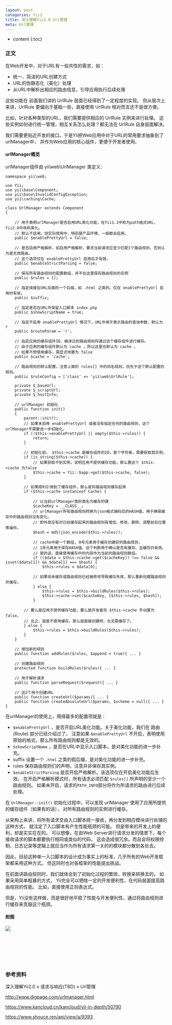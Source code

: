 ```yaml
---
layout: post
categories: Yii2
title: 深入理解Yii2.0 Url管理
meta: Url管理
---
```

* content
{:toc}

### 正文

在Web开发中，对于URL有一些共性的需求，如：

* 统一、简洁的URL创建方式
* URL的伪静态化（美化）处理
* 从URL中解析出相应的路由信息，引导应用执行后续处理

这些功能在 前面我们讲的 UrlRule 层面已经得到了一定程度的实现。 
但从层次上来讲，UrlRule 更偏向于基础一些，直接使用 UrlRule 相对而言还不是很方便。

比如，针对各种类型的URL，我们需要提供相应的 UrlRule 实例来进行处理。 
这些实例如何进行统一管理，相互关系怎么处理？都无法在 UrlRule 自身层面解决。

我们需要更贴近开发的接口。于是Yii把Web应用中对于URL的常用要求抽象到了urlManager中， 
并作为Web应用的核心组件，更便于开发者使用。

#### urlManager概览

urlManager组件由 yii\web\UrlManager 类定义:

```
namespace yii\web;

use Yii;
use yii\base\Component;
use yii\base\InvalidConfigException;
use yii\caching\Cache;

class UrlManager extends Component
{

    // 用于表明urlManager是否启用URL美化功能，在Yii1.1中称为path格式URL，Yii2.0中改称美化。
    // 默认不启用。但实际使用中，特别是产品环境，一般都会启用。
    public $enablePrettyUrl = false;

    // 是否启用严格解析，如启用严格解析，要求当前请求应至少匹配1个路由规则，否则认为是无效路由。
    // 这个选项仅在 enablePrettyUrl 启用后才有效。
    public $enableStrictParsing = false;

    // 保存所有路由规则的配置数组，并不在这里保存路由规则的实例
    public $rules = [];

    // 指定续接在URL后面的一个后缀，如 .html 之类的。仅在 enablePrettyUrl 启用时有效。
    public $suffix;

    // 指定是否在URL中保留入口脚本 index.php
    public $showScriptName = true;

    // 指定不启用 enablePrettyUrl 情况下，URL中用于表示路由的查询参数，默认为 r
    public $routeParam = 'r';

    // 指定应用的缓存组件ID，编译过的路由规则将通过这个缓存组件进行缓存。
    // 由于应用的缓存组件默认为 cache ，所以这里也默认为 cache 。
    // 如果不想使用缓存，需显式地置为 false
    public $cache = 'cache';

    // 路由规则的默认配置，注意上面的 rules[] 中的同名规则，优先于这个默认配置的规则。
    public $ruleConfig = ['class' => 'yii\web\UrlRule'];

    private $_baseUrl;
    private $_scriptUrl;
    private $_hostInfo;

    // urlManager 初始化
    public function init()
    {
        parent::init();
        // 如果未启用 enablePrettyUrl 或者没有指定任何的路由规则，这个urlManager不需要进一步初始化。
        if (!$this->enablePrettyUrl || empty($this->rules)) {
            return;
        }

        // 初始化前， $this->cache 是缓存组件的ID，是个字符串，需要获取其实例。
        if (is_string($this->cache)) {
            // 如果获取不到实例，说明应用不提供缓存功能，那么置这个 $this->cache 为false
            $this->cache = Yii::$app->get($this->cache, false);
        }

        // 如果顺利引用到了缓存组件，那么就将路由规则缓存起来
        if ($this->cache instanceof Cache) {

            // 以当前urlManager类的类名为缓存的键
            $cacheKey = __CLASS__;
            // urlManager所有路由规则转换为json格式编码后的HASH值，用于确保缓存中的路由规则没有变化。
            // 即外部没有对已经缓存起来的路由规则有增加、修改、删除、调整前后位置等操作。
            $hash = md5(json_encode($this->rules));

            // cache中是一个数组, 0号元素用于缓存创建好的路由规则，
            // 1号元素用于保存HASH值。这个判断用于确认是否有缓存、且缓存仍有效。
            // 是的话，直接使用缓存中的内容作为当前的路由规则数组。
            if (($data = $this->cache->get($cacheKey)) !== false && isset($data[1]) && $data[1] === $hash) {
                $this->rules = $data[0];

            // 如果尚未缓存或路由规则已经被修改导致缓存失效，那么重新创建路由规则并缓存。
            } else {
                $this->rules = $this->buildRules($this->rules);
                $this->cache->set($cacheKey, [$this->rules, $hash]);
            }

        // 要么是应用不提供缓存功能，要么是开发者将 $this->cache 手动置为false，
        // 总之，就是不使用缓存。那么就直接创建吧，也无需缓存了。
        } else {
            $this->rules = $this->buildRules($this->rules);
        }
    }

    // 增加新的规则
    public function addRules($rules, $append = true){ ... }

    // 创建路由规则
    protected function buildRules($rules){ ... }

    // 用于解析请求
    public function parseRequest($request){ ... }

    // 这2个用于创建URL
    public function createUrl($params){ ... }
    public function createAbsoluteUrl($params, $scheme = null){ ... }
}
```

在urlManager的使用上，用得最多的配置项就是：

* `$enablePrettyUrl` ，是否开启URL美化功能。关于美化功能，我们在 路由(Route) 部分已经介绍过了。 
  注意如果 `$enablePrettyUrl` 不开启，表明使用原始的格式，那么所有路由规则都是无效的。
* `$showScriptName` ，是否在URL中显示入口脚本。是对美化功能的进一步补充。
* suffix 设置一个 `.html` 之类的假后缀，是对美化功能的进一步补充。
* rules 保存路由规则们的声明，注意并非保存其实例。
* `$enableStrictParsing` 是否开启严格解析。该选项仅在开启美化功能后生效。
  在开启严格解析模式时，所有请求必须匹配 `$rules[]` 所声明的至少一个路由规则。 
  如果未开启，请求的`PATH_INFO`部分将作为所请求的路由进行后续处理。

在 `UrlManager::init()` 初始化过程中，可以发现 urlManager 使用了应用所提供的缓存组件（如果有的话），
对所有路由规则的实例进行缓存。

从架构上来讲，将所有请求交由入口脚本统一接收，再分发到相应模块进行处理的这种方式， 就注定了入口脚本有产生性能瓶颈的可能。
但是带来的开发上的便利，却是实实在在的。 可以想像，在由Web Server进行请求分发的情景下，每个接收请求的脚本都要执行相同或类似的代码， 
这会造成很冗余。而且会将权限控制、日志记录等逻辑上就应当作为所有请求第一关的的模块都分散到各处去。

因此，目前这种单一入口脚本的设计成为事实上的标准，几乎所有的Web开发框架都采用这种方式。 但这同时也对各框架的性能提出挑战。

在前面讲路由规则时，我们就体会到了初始化过程的繁琐，转换来转换去的。 如果采用简单粗暴的方式，
Yii完全可以牺牲一定的开发便利性，在代码层面提高路由规则的性能。 比如，直接使用正则表达式。

但是，Yii没有这样做，而是很好地平稳了性能与开发便利性，通过将路由规则进行缓存来克服这个瓶颈。

#### 附图

![]({{site.baseurl}}/images/20200428/20200428193031.png)

<br/><br/><br/><br/><br/>
### 参考资料

深入理解Yii2.0 » 请求与响应(TBD) » Url管理 

<http://www.digpage.com/urlmanager.html>

<https://www.kancloud.cn/kancloud/yii-in-depth/50790>

<https://www.shouce.ren/api/view/a/9393>
